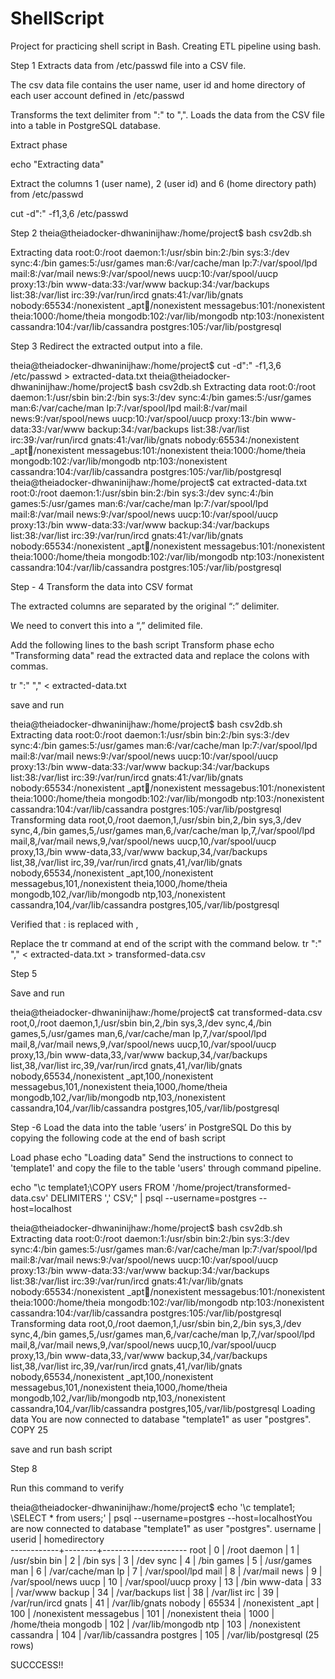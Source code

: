 # ShellScript

Project for practicing shell script in Bash. Creating ETL pipeline using bash.

Step 1
Extracts data from /etc/passwd file into a CSV file.

The csv data file contains the user name, user id and 
home directory of each user account defined in /etc/passwd

Transforms the text delimiter from ":" to ",".
Loads the data from the CSV file into a table in PostgreSQL database.

Extract phase

echo "Extracting data"

Extract the columns 1 (user name), 2 (user id) and 
6 (home directory path) from /etc/passwd

cut -d":" -f1,3,6 /etc/passwd 

Step 2
theia@theiadocker-dhwaninijhaw:/home/project$ bash csv2db.sh

Extracting data
root:0:/root
daemon:1:/usr/sbin
bin:2:/bin
sys:3:/dev
sync:4:/bin
games:5:/usr/games
man:6:/var/cache/man
lp:7:/var/spool/lpd
mail:8:/var/mail
news:9:/var/spool/news
uucp:10:/var/spool/uucp
proxy:13:/bin
www-data:33:/var/www
backup:34:/var/backups
list:38:/var/list
irc:39:/var/run/ircd
gnats:41:/var/lib/gnats
nobody:65534:/nonexistent
_apt:100:/nonexistent
messagebus:101:/nonexistent
theia:1000:/home/theia
mongodb:102:/var/lib/mongodb
ntp:103:/nonexistent
cassandra:104:/var/lib/cassandra
postgres:105:/var/lib/postgresql

Step 3
Redirect the extracted output into a file.

theia@theiadocker-dhwaninijhaw:/home/project$ cut -d":" -f1,3,6 /etc/passwd > extracted-data.txt
theia@theiadocker-dhwaninijhaw:/home/project$ bash csv2db.sh
Extracting data
root:0:/root
daemon:1:/usr/sbin
bin:2:/bin
sys:3:/dev
sync:4:/bin
games:5:/usr/games
man:6:/var/cache/man
lp:7:/var/spool/lpd
mail:8:/var/mail
news:9:/var/spool/news
uucp:10:/var/spool/uucp
proxy:13:/bin
www-data:33:/var/www
backup:34:/var/backups
list:38:/var/list
irc:39:/var/run/ircd
gnats:41:/var/lib/gnats
nobody:65534:/nonexistent
_apt:100:/nonexistent
messagebus:101:/nonexistent
theia:1000:/home/theia
mongodb:102:/var/lib/mongodb
ntp:103:/nonexistent
cassandra:104:/var/lib/cassandra
postgres:105:/var/lib/postgresql
theia@theiadocker-dhwaninijhaw:/home/project$ cat extracted-data.txt
root:0:/root
daemon:1:/usr/sbin
bin:2:/bin
sys:3:/dev
sync:4:/bin
games:5:/usr/games
man:6:/var/cache/man
lp:7:/var/spool/lpd
mail:8:/var/mail
news:9:/var/spool/news
uucp:10:/var/spool/uucp
proxy:13:/bin
www-data:33:/var/www
backup:34:/var/backups
list:38:/var/list
irc:39:/var/run/ircd
gnats:41:/var/lib/gnats
nobody:65534:/nonexistent
_apt:100:/nonexistent
messagebus:101:/nonexistent
theia:1000:/home/theia
mongodb:102:/var/lib/mongodb
ntp:103:/nonexistent
cassandra:104:/var/lib/cassandra
postgres:105:/var/lib/postgresql

Step - 4
Transform the data into CSV format

The extracted columns are separated by the original “:” delimiter.

We need to convert this into a “,” delimited file.

Add the following lines to the bash script 
Transform phase
echo "Transforming data"
read the extracted data and replace the colons with commas.

tr ":" "," < extracted-data.txt

save and run 

theia@theiadocker-dhwaninijhaw:/home/project$ bash csv2db.sh
Extracting data
root:0:/root
daemon:1:/usr/sbin
bin:2:/bin
sys:3:/dev
sync:4:/bin
games:5:/usr/games
man:6:/var/cache/man
lp:7:/var/spool/lpd
mail:8:/var/mail
news:9:/var/spool/news
uucp:10:/var/spool/uucp
proxy:13:/bin
www-data:33:/var/www
backup:34:/var/backups
list:38:/var/list
irc:39:/var/run/ircd
gnats:41:/var/lib/gnats
nobody:65534:/nonexistent
_apt:100:/nonexistent
messagebus:101:/nonexistent
theia:1000:/home/theia
mongodb:102:/var/lib/mongodb
ntp:103:/nonexistent
cassandra:104:/var/lib/cassandra
postgres:105:/var/lib/postgresql
Transforming data
root,0,/root
daemon,1,/usr/sbin
bin,2,/bin
sys,3,/dev
sync,4,/bin
games,5,/usr/games
man,6,/var/cache/man
lp,7,/var/spool/lpd
mail,8,/var/mail
news,9,/var/spool/news
uucp,10,/var/spool/uucp
proxy,13,/bin
www-data,33,/var/www
backup,34,/var/backups
list,38,/var/list
irc,39,/var/run/ircd
gnats,41,/var/lib/gnats
nobody,65534,/nonexistent
_apt,100,/nonexistent
messagebus,101,/nonexistent
theia,1000,/home/theia
mongodb,102,/var/lib/mongodb
ntp,103,/nonexistent
cassandra,104,/var/lib/cassandra
postgres,105,/var/lib/postgresql

Verified that : is replaced with ,

Replace the tr command at end of the script with the command below.
tr ":" "," < extracted-data.txt > transformed-data.csv

Step 5 

Save and run 

theia@theiadocker-dhwaninijhaw:/home/project$ cat transformed-data.csv
root,0,/root
daemon,1,/usr/sbin
bin,2,/bin
sys,3,/dev
sync,4,/bin
games,5,/usr/games
man,6,/var/cache/man
lp,7,/var/spool/lpd
mail,8,/var/mail
news,9,/var/spool/news
uucp,10,/var/spool/uucp
proxy,13,/bin
www-data,33,/var/www
backup,34,/var/backups
list,38,/var/list
irc,39,/var/run/ircd
gnats,41,/var/lib/gnats
nobody,65534,/nonexistent
_apt,100,/nonexistent
messagebus,101,/nonexistent
theia,1000,/home/theia
mongodb,102,/var/lib/mongodb
ntp,103,/nonexistent
cassandra,104,/var/lib/cassandra
postgres,105,/var/lib/postgresql

Step -6 
Load the data into the table ‘users’ in PostgreSQL
Do this by copying the following code at the end of bash script 

Load phase
echo "Loading data"
Send the instructions to connect to 'template1' and
copy the file to the table 'users' through command pipeline.

echo "\c template1;\COPY users  FROM '/home/project/transformed-data.csv' DELIMITERS ',' CSV;" | psql --username=postgres --host=localhost

theia@theiadocker-dhwaninijhaw:/home/project$ bash csv2db.sh
Extracting data
root:0:/root
daemon:1:/usr/sbin
bin:2:/bin
sys:3:/dev
sync:4:/bin
games:5:/usr/games
man:6:/var/cache/man
lp:7:/var/spool/lpd
mail:8:/var/mail
news:9:/var/spool/news
uucp:10:/var/spool/uucp
proxy:13:/bin
www-data:33:/var/www
backup:34:/var/backups
list:38:/var/list
irc:39:/var/run/ircd
gnats:41:/var/lib/gnats
nobody:65534:/nonexistent
_apt:100:/nonexistent
messagebus:101:/nonexistent
theia:1000:/home/theia
mongodb:102:/var/lib/mongodb
ntp:103:/nonexistent
cassandra:104:/var/lib/cassandra
postgres:105:/var/lib/postgresql
Transforming data
root,0,/root
daemon,1,/usr/sbin
bin,2,/bin
sys,3,/dev
sync,4,/bin
games,5,/usr/games
man,6,/var/cache/man
lp,7,/var/spool/lpd
mail,8,/var/mail
news,9,/var/spool/news
uucp,10,/var/spool/uucp
proxy,13,/bin
www-data,33,/var/www
backup,34,/var/backups
list,38,/var/list
irc,39,/var/run/ircd
gnats,41,/var/lib/gnats
nobody,65534,/nonexistent
_apt,100,/nonexistent
messagebus,101,/nonexistent
theia,1000,/home/theia
mongodb,102,/var/lib/mongodb
ntp,103,/nonexistent
cassandra,104,/var/lib/cassandra
postgres,105,/var/lib/postgresql
Loading data
You are now connected to database "template1" as user "postgres".
COPY 25

save and run bash script

Step 8 

Run this command to verify

theia@theiadocker-dhwaninijhaw:/home/project$ echo '\c template1; \\SELECT * from users;' | psql --username=postgres --host=localhostYou are now connected to database "template1" as user "postgres".
  username  | userid |    homedirectory    
------------+--------+---------------------
 root       |      0 | /root
 daemon     |      1 | /usr/sbin
 bin        |      2 | /bin
 sys        |      3 | /dev
 sync       |      4 | /bin
 games      |      5 | /usr/games
 man        |      6 | /var/cache/man
 lp         |      7 | /var/spool/lpd
 mail       |      8 | /var/mail
 news       |      9 | /var/spool/news
 uucp       |     10 | /var/spool/uucp
 proxy      |     13 | /bin
 www-data   |     33 | /var/www
 backup     |     34 | /var/backups
 list       |     38 | /var/list
 irc        |     39 | /var/run/ircd
 gnats      |     41 | /var/lib/gnats
 nobody     |  65534 | /nonexistent
 _apt       |    100 | /nonexistent
 messagebus |    101 | /nonexistent
 theia      |   1000 | /home/theia
 mongodb    |    102 | /var/lib/mongodb
 ntp        |    103 | /nonexistent
 cassandra  |    104 | /var/lib/cassandra
 postgres   |    105 | /var/lib/postgresql
(25 rows)

SUCCCESS!!



